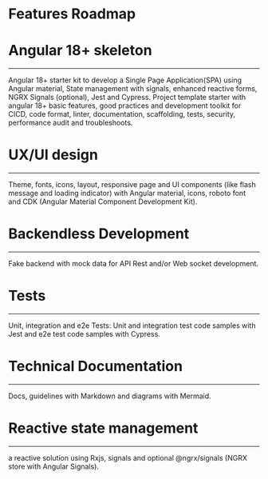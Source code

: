 Features Roadmap
===

# Angular 18+ skeleton
---
Angular 18+ starter kit to develop a Single Page Application(SPA) using Angular material, State management with signals, enhanced reactive forms, NGRX Signals (optional), Jest and Cypress.
Project template starter with angular 18+ basic features, good practices and development toolkit for CICD, code format, linter, documentation, scaffolding, tests, security, performance audit and troubleshoots.

# UX/UI design
---
Theme, fonts, icons, layout, responsive page and UI components (like flash message and loading indicator) with Angular material, icons, roboto font and CDK (Angular Material Component Development Kit).

# Backendless Development
---
Fake backend with mock data for API Rest and/or Web socket development.

# Tests
---
Unit, integration and e2e Tests: Unit and integration test code samples with Jest and e2e test code samples with Cypress.

# Technical Documentation
---
Docs, guidelines with Markdown and diagrams with Mermaid.

# Reactive state management
---
a reactive solution using Rxjs, signals and optional @ngrx/signals (NGRX store with Angular Signals).